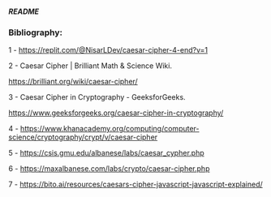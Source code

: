 ##### README


### Bibliography:

1 - https://replit.com/@NisarLDev/caesar-cipher-4-end?v=1



2 - Caesar Cipher | Brilliant Math & Science Wiki.

  https://brilliant.org/wiki/caesar-cipher/


3 - Caesar Cipher in Cryptography - GeeksforGeeks.

  https://www.geeksforgeeks.org/caesar-cipher-in-cryptography/
  

4 - https://www.khanacademy.org/computing/computer-science/cryptography/crypt/v/caesar-cipher

5 - https://csis.gmu.edu/albanese/labs/caesar_cypher.php

6 - https://maxalbanese.com/labs/crypto/caesar-cipher.php

7 - https://bito.ai/resources/caesars-cipher-javascript-javascript-explained/
